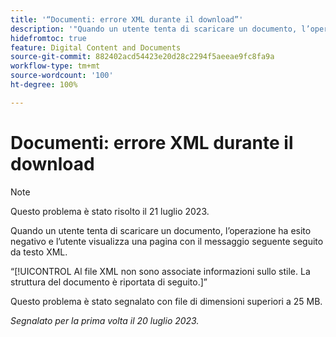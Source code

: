 ```yaml
---
title: '“Documenti: errore XML durante il download”'
description: '"Quando un utente tenta di scaricare un documento, l’operazione ha esito negativo e l’utente visualizza una pagina con un messaggio seguito da testo XML.”'
hidefromtoc: true
feature: Digital Content and Documents
source-git-commit: 882402acd54423e20d28c2294f5aeeae9fc8fa9a
workflow-type: tm+mt
source-wordcount: '100'
ht-degree: 100%

---
```



# Documenti: errore XML durante il download

<!--WF, WFP TOCs-->

>[!NOTE]
>
>Questo problema è stato risolto il 21 luglio 2023.

Quando un utente tenta di scaricare un documento, l’operazione ha esito negativo e l’utente visualizza una pagina con il messaggio seguente seguito da testo XML.

“[!UICONTROL Al file XML non sono associate informazioni sullo stile. La struttura del documento è riportata di seguito.]”

Questo problema è stato segnalato con file di dimensioni superiori a 25 MB.

_Segnalato per la prima volta il 20 luglio 2023._
